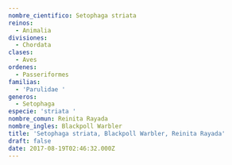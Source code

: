 ```yaml
---
nombre_cientifico: Setophaga striata
reinos:
  - Animalia
divisiones:
  - Chordata
clases:
  - Aves
ordenes:
  - Passeriformes
familias:
  - 'Parulidae '
generos:
  - Setophaga
especie: 'striata '
nombre_comun: Reinita Rayada
nombre_ingles: Blackpoll Warbler
title: 'Setophaga striata, Blackpoll Warbler, Reinita Rayada'
draft: false
date: 2017-08-19T02:46:32.000Z
---
```


